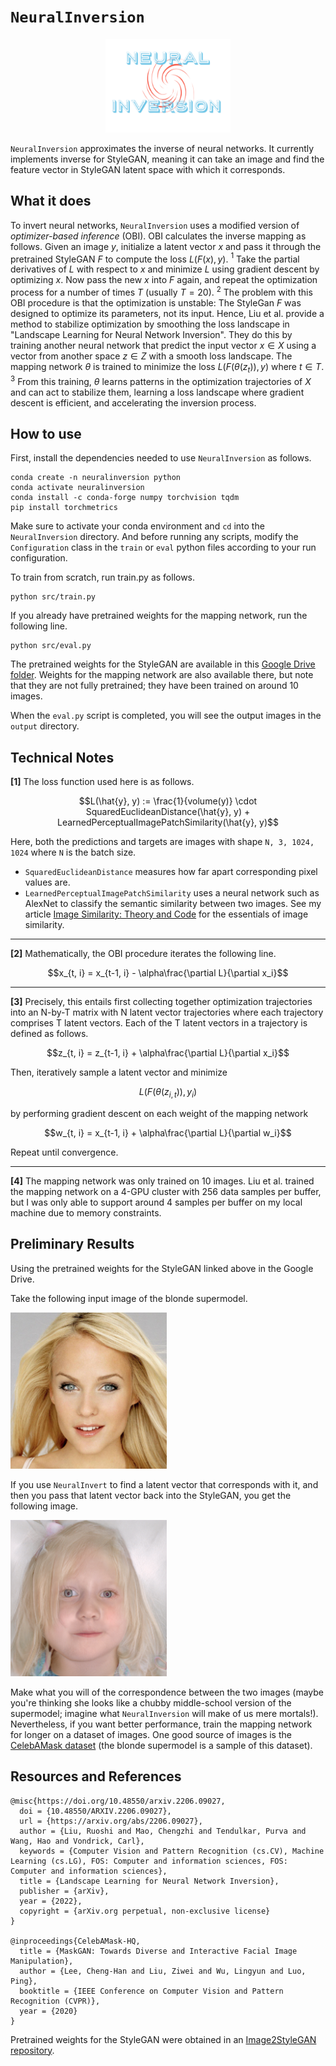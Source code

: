 # `NeuralInversion`
<center> <img src="neural-inversion-logo.png" width="200" height="150"> </center>

`NeuralInversion` approximates the inverse of neural networks. It currently implements inverse 
for StyleGAN, meaning it can take an image and find the feature vector in StyleGAN latent space with 
which it corresponds. 

## What it does

To invert neural networks, `NeuralInversion` uses a modified version of *optimizer-based inference* (OBI). OBI calculates the inverse mapping as follows. 
Given an image $y$, initialize a latent vector $x$ and pass it through the pretrained StyleGAN $F$ to compute 
the loss $L(F(x), y)$. $^1$ Take the partial derivatives of $L$ with respect to $x$ and minimize $L$ using gradient 
descent by optimizing $x$. Now pass the new $x$ into $F$ again, and repeat the optimization process for a number of times $T$ (usually $T=20$). $^2$ 
The problem with this OBI procedure is that the optimization is unstable: The StyleGan $F$ was designed to optimize its parameters, not its input.
Hence, Liu et al. provide a method to stabilize optimization by smoothing the loss landscape in "Landscape Learning for Neural Network Inversion".
They do this by training another neural network that predict the input vector $x \in X$ using a vector from another space $z \in Z$
with a smooth loss landscape. The mapping network $\theta$ is trained to minimize the loss $L(F(\theta(z_t)), y)$ where $t\in T$. $^3$ From this training,
$\theta$ learns patterns in the optimization trajectories of $X$ and can act to stabilize them, learning a loss landscape where gradient descent is efficient, 
and accelerating the inversion process.

## How to use
First, install the dependencies needed to use `NeuralInversion` as follows. 

```shell
conda create -n neuralinversion python
conda activate neuralinversion
conda install -c conda-forge numpy torchvision tqdm
pip install torchmetrics
```

Make sure to activate your conda environment and `cd` into the `NeuralInversion` directory. 
And before running any scripts, modify the `Configuration` class in the `train` or `eval` 
python files according to your run configuration.

To train from scratch, run train.py as follows.

```
python src/train.py
```

If you already have pretrained weights for the mapping network, run the following line.

```
python src/eval.py
```

The pretrained weights for the StyleGAN are available in this [Google Drive folder](https://drive.google.com/drive/folders/1Qn5RtRdOuhA3eLsBGppTNx9v4zLZFRru?usp=sharing). 
Weights for the mapping network are also available there, but note that they are not fully pretrained; they have been trained on around 10 images.

When the `eval.py` script is completed, you will see the output images in the `output` directory.

## Technical Notes
**[1]** The loss function used here is as follows.

$$L(\hat{y}, y) := \frac{1}{volume(y)} \cdot SquaredEuclideanDistance(\hat{y}, y) + LearnedPerceptualImagePatchSimilarity(\hat{y}, y)$$

Here, both the predictions and targets are images with shape `N, 3, 1024, 1024` where `N` is the batch size. 
* `SquaredEuclideanDistance` measures how far apart corresponding pixel values are. 
* `LearnedPerceptualImagePatchSimilarity` uses a neural network
such as AlexNet to classify the semantic similarity between two images. See my article 
[Image Similarity: Theory and Code](https://towardsdatascience.com/image-similarity-theory-and-code-2b7bcce96d0a) for the essentials of image similarity.  

---

**[2]** Mathematically, the OBI procedure iterates the following line.

$$x_{t, i} = x_{t-1, i} - \alpha\frac{\partial L}{\partial x_i}$$ 

---

**[3]** Precisely, this entails first collecting together optimization trajectories into an N-by-T matrix with
N latent vector trajectories where each trajectory comprises T latent vectors. Each of the T latent vectors in a trajectory
is defined as follows.

$$z_{t, i} = z_{t-1, i} + \alpha\frac{\partial L}{\partial x_i}$$ 

Then, iteratively sample a latent vector and minimize 

$$L(F(\theta(z_{i,t})), y_i)$$ 

by performing gradient descent on each weight of the mapping network

$$w_{t, i} = x_{t-1, i} + \alpha\frac{\partial L}{\partial w_i}$$

Repeat until convergence.

---

**[4]** The mapping network was only trained on 10 images. 
Liu et al. trained the mapping network on a 4-GPU cluster with 256 data samples per buffer, 
but I was only able to support around 4 samples per buffer on my local machine
due to memory constraints.

## Preliminary Results

Using the pretrained weights for the StyleGAN linked above in the Google Drive.

Take the following input image of the blonde supermodel.

<img src="data/1.jpg" width=250> 

If you use `NeuralInvert` to find a latent vector that corresponds with it, and then you
pass that latent vector back into the StyleGAN, you get the following image.

<img src="output/image-output0-version0.png" width=250> 

Make what you will of the correspondence between the two images (maybe you're thinking she looks like a chubby middle-school
version of the supermodel; imagine what `NeuralInversion` will make of us mere mortals!). Nevertheless, if you want better performance, train the mapping network for longer on a 
dataset of images. One good source of images is the [CelebAMask dataset](http://mmlab.ie.cuhk.edu.hk/projects/CelebA/CelebAMask_HQ.html#:~:text=CelebAMask%2DHQ%20is%20a%20large,facial%20attributes%20corresponding%20to%20CelebA) (the blonde supermodel is a sample of this dataset).

## Resources and References
```
@misc{https://doi.org/10.48550/arxiv.2206.09027,
  doi = {10.48550/ARXIV.2206.09027},
  url = {https://arxiv.org/abs/2206.09027},
  author = {Liu, Ruoshi and Mao, Chengzhi and Tendulkar, Purva and Wang, Hao and Vondrick, Carl},
  keywords = {Computer Vision and Pattern Recognition (cs.CV), Machine Learning (cs.LG), FOS: Computer and information sciences, FOS: Computer and information sciences},
  title = {Landscape Learning for Neural Network Inversion},
  publisher = {arXiv},
  year = {2022},
  copyright = {arXiv.org perpetual, non-exclusive license}
}

@inproceedings{CelebAMask-HQ,
  title = {MaskGAN: Towards Diverse and Interactive Facial Image Manipulation},
  author = {Lee, Cheng-Han and Liu, Ziwei and Wu, Lingyun and Luo, Ping},
  booktitle = {IEEE Conference on Computer Vision and Pattern Recognition (CVPR)},
  year = {2020}
}

```
Pretrained weights for the StyleGAN were obtained in an [Image2StyleGAN repository](https://github.com/zaidbhat1234/Image2StyleGAN).
